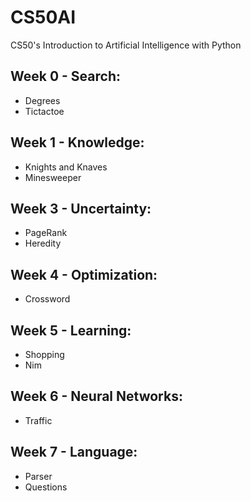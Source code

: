 # CS50AI

CS50's Introduction to Artificial Intelligence with Python

## Week 0 - Search:

- Degrees
- Tictactoe

## Week 1 - Knowledge:

- Knights and Knaves
- Minesweeper

## Week 3 - Uncertainty:

- PageRank
- Heredity

## Week 4 - Optimization:

- Crossword

## Week 5 - Learning:

- Shopping
- Nim

## Week 6 - Neural Networks:

- Traffic

## Week 7 - Language:

- Parser
- Questions